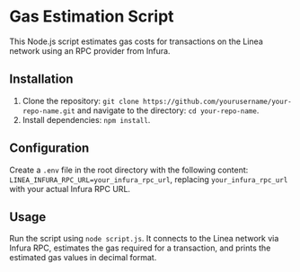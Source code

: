 # Gas Estimation Script

This Node.js script estimates gas costs for transactions on the Linea network using an RPC provider from Infura.

## Installation

1. Clone the repository: `git clone https://github.com/yourusername/your-repo-name.git` and navigate to the directory: `cd your-repo-name`.
2. Install dependencies: `npm install`.

## Configuration

Create a `.env` file in the root directory with the following content: `LINEA_INFURA_RPC_URL=your_infura_rpc_url`, replacing `your_infura_rpc_url` with your actual Infura RPC URL.

## Usage

Run the script using `node script.js`. It connects to the Linea network via Infura RPC, estimates the gas required for a transaction, and prints the estimated gas values in decimal format.
